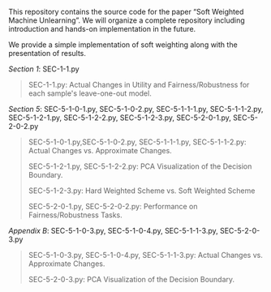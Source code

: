 This repository contains the source code for the paper “Soft Weighted Machine Unlearning”. We will organize a complete repository including introduction and hands-on implementation in the future.

We provide a simple implementation of soft weighting along with the presentation of results.

*Section 1*: SEC-1-1.py

> SEC-1-1.py: Actual Changes in Utility and Fairness/Robustness for each sample's leave-one-out model.

*Section 5*: SEC-5-1-0-1.py,  SEC-5-1-0-2.py, SEC-5-1-1-1.py, SEC-5-1-1-2.py, SEC-5-1-2-1.py, SEC-5-1-2-2.py, SEC-5-1-2-3.py, SEC-5-2-0-1.py, SEC-5-2-0-2.py

> SEC-5-1-0-1.py,SEC-5-1-0-2.py, SEC-5-1-1-1.py, SEC-5-1-1-2.py: Actual Changes vs. Approximate Changes.
> 
> SEC-5-1-2-1.py, SEC-5-1-2-2.py: PCA Visualization of the Decision Boundary.
> 
> SEC-5-1-2-3.py: Hard Weighted Scheme vs. Soft Weighted Scheme
> 
> SEC-5-2-0-1.py, SEC-5-2-0-2.py: Performance on Fairness/Robustness Tasks.

*Appendix B*: SEC-5-1-0-3.py,  SEC-5-1-0-4.py, SEC-5-1-1-3.py, SEC-5-2-0-3.py

> SEC-5-1-0-3.py,  SEC-5-1-0-4.py, SEC-5-1-1-3.py: Actual Changes vs. Approximate Changes.
> 
> SEC-5-2-0-3.py: PCA Visualization of the Decision Boundary.
